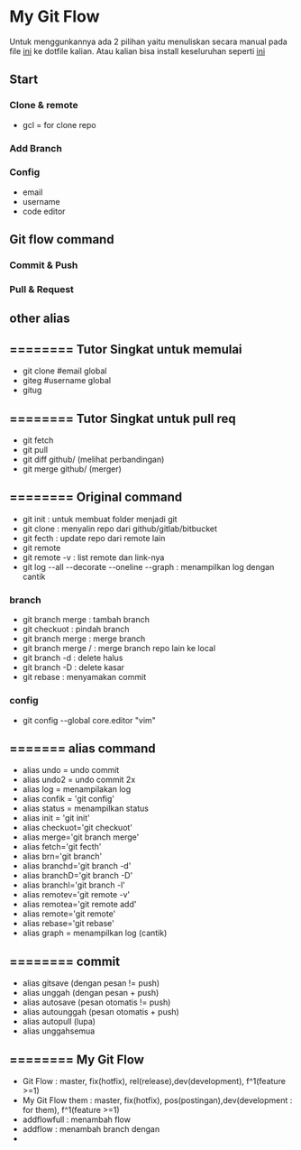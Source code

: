 # My Git Flow 

Untuk menggunkannya ada 2 pilihan yaitu menuliskan secara manual pada file [ini](https://github.com/alifmuryp/config/tree/master/bash/alias/app/git) ke dotfile kalian. Atau kalian bisa install keseluruhan seperti [ini](https://github.com/alifmuryp/config/blob/master/bash/alias/README.md) 

## Start
### Clone & remote
- gcl = for clone repo
### Add Branch
### Config
- email
- username
- code editor

## Git flow command
### Commit & Push
### Pull & Request

## other alias
## ======== Tutor Singkat untuk memulai
- git clone <url>
#email global
- giteg
#username global
- gitug

## ======== Tutor Singkat untuk pull req
- git fetch <nama remote> <nama cabang>
- git pull <nama remote> <nama cabang>
- git diff <branch1> github/<branch2> (melihat perbandingan)
- git merge  <branch-sekarang> github/<branch-yang-dipull> (merger)

## ======== Original command
- git init : untuk membuat folder menjadi git 
- git clone : menyalin repo dari github/gitlab/bitbucket
- git fecth <remote> : update repo dari remote lain
- git remote <nameRemote> <url>
- git remote -v : list remote dan link-nya
- git log --all --decorate --oneline --graph : menampilkan log dengan cantik
### branch
- git branch merge <branchName> : tambah branch
- git checkuot <branch> : pindah branch
- git branch merge <branch> : merge branch
- git branch merge <remote>/<branch> : merge branch repo lain ke local
- git branch -d <branch> : delete halus
- git branch -D <branch> : delete kasar
- git rebase <branch> : menyamakan commit
### config
- git config --global core.editor "vim"

## ======= alias command
- alias undo = undo commit
- alias undo2 = undo commit 2x
- alias log = menampilakan log
- alias confik = 'git config'
- alias status = menampilkan status
- alias init = 'git init'
- alias checkuot='git checkuot'
- alias merge='git branch merge'
- alias fetch='git fecth'
- alias brn='git branch'
- alias branchd='git branch -d'
- alias branchD='git branch -D'
- alias branchl='git branch -l'
- alias remotev='git remote -v'
- alias remotea='git remote add'
- alias remote='git remote'
- alias rebase='git rebase'
- alias graph = menampilkan log (cantik)

## ======== commit
- alias gitsave (dengan pesan != push)
- alias unggah (dengan pesan + push)
- alias autosave (pesan otomatis != push)
- alias autounggah (pesan otomatis + push)
- alias autopull (lupa)
- alias unggahsemua

## ======== My Git Flow
- Git Flow : master, fix(hotfix), rel(release),dev(development), f^1(feature >=1)
- My Git Flow them : master, fix(hotfix), pos(postingan),dev(development : for them), f^1(feature >=1)
- addflowfull : menambah flow 
- addflow : menambah branch dengan 
- 

